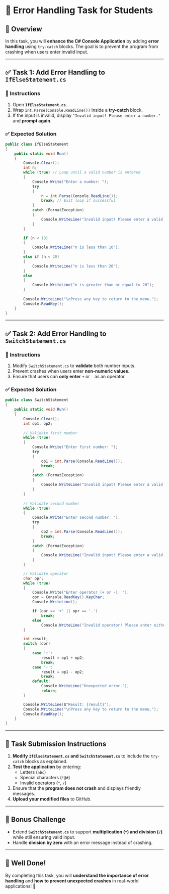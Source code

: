 # 🚀 Error Handling Task for Students

## **📌 Overview**
In this task, you will **enhance the C# Console Application** by adding **error handling** using `try-catch` blocks. The goal is to prevent the program from crashing when users enter invalid input.

---

## **✅ Task 1: Add Error Handling to `IfElseStatement.cs`**
### **📝 Instructions**
1. Open **`IfElseStatement.cs`**.
2. Wrap `int.Parse(Console.ReadLine())` inside a **try-catch** block.
3. If the input is invalid, display `"Invalid input! Please enter a number."` and **prompt again**.

### **✅ Expected Solution**
```csharp
public class IfElseStatement
{
    public static void Run()
    {
        Console.Clear();
        int n;
        while (true) // Loop until a valid number is entered
        {
            Console.Write("Enter a number: ");
            try
            {
                n = int.Parse(Console.ReadLine());
                break; // Exit loop if successful
            }
            catch (FormatException)
            {
                Console.WriteLine("Invalid input! Please enter a valid number.");
            }
        }

        if (n < 10)
        {
            Console.WriteLine("n is less than 10");
        }
        else if (n < 20)
        {
            Console.WriteLine("n is less than 20");
        }
        else
        {
            Console.WriteLine("n is greater than or equal to 20");
        }
        
        Console.WriteLine("\nPress any key to return to the menu.");
        Console.ReadKey();
    }
}
```

---

## **✅ Task 2: Add Error Handling to `SwitchStatement.cs`**
### **📝 Instructions**
1. Modify `SwitchStatement.cs` to **validate** both number inputs.
2. Prevent crashes when users enter **non-numeric values**.
3. Ensure that users can **only enter** `+` or `-` as an operator.

### **✅ Expected Solution**
```csharp
public class SwitchStatement
{
    public static void Run()
    {
        Console.Clear();
        int op1, op2;
        
        // Validate first number
        while (true)
        {
            Console.Write("Enter first number: ");
            try
            {
                op1 = int.Parse(Console.ReadLine());
                break;
            }
            catch (FormatException)
            {
                Console.WriteLine("Invalid input! Please enter a valid number.");
            }
        }
        
        // Validate second number
        while (true)
        {
            Console.Write("Enter second number: ");
            try
            {
                op2 = int.Parse(Console.ReadLine());
                break;
            }
            catch (FormatException)
            {
                Console.WriteLine("Invalid input! Please enter a valid number.");
            }
        }

        // Validate operator
        char opr;
        while (true)
        {
            Console.Write("Enter operator (+ or -): ");
            opr = Console.ReadKey().KeyChar;
            Console.WriteLine();

            if (opr == '+' || opr == '-')
                break;
            else
                Console.WriteLine("Invalid operator! Please enter either + or -.");
        }

        int result;
        switch (opr)
        {
            case '+':
                result = op1 + op2;
                break;
            case '-':
                result = op1 - op2;
                break;
            default:
                Console.WriteLine("Unexpected error.");
                return;
        }

        Console.WriteLine($"Result: {result}");
        Console.WriteLine("\nPress any key to return to the menu.");
        Console.ReadKey();
    }
}
```

---

## **🔹 Task Submission Instructions**
1. **Modify `IfElseStatement.cs` and `SwitchStatement.cs`** to include the `try-catch` blocks as explained.
2. **Test the application** by entering:
   - Letters (`abc`)
   - Special characters (`!@#`)
   - Invalid operators (`*`, `/`)
3. Ensure that the **program does not crash** and displays friendly messages.
4. **Upload your modified files** to GitHub.

---

## **🎯 Bonus Challenge**
- Extend **`SwitchStatement.cs`** to support **multiplication (`*`) and division (`/`)** while still ensuring valid input.
- Handle **division by zero** with an error message instead of crashing.

---

## **🎉 Well Done!**
By completing this task, you will **understand the importance of error handling** and **how to prevent unexpected crashes** in real-world applications! 🚀

